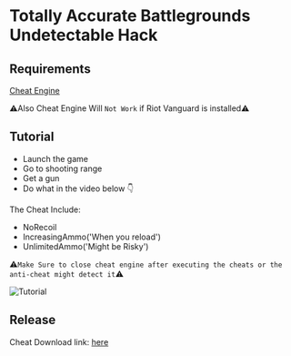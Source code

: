 # Totally Accurate Battlegrounds Undetectable Hack

## Requirements

[Cheat Engine](https://www.cheatengine.org/)

⚠️Also Cheat Engine Will `Not Work` if Riot Vanguard is installed⚠️

## Tutorial

- Launch the game
- Go to shooting range
- Get a gun
- Do what in the video below 👇

The Cheat Include:

- NoRecoil<br>
- IncreasingAmmo('When you reload')<br>
- UnlimitedAmmo('Might be Risky')<br>

⚠️`Make Sure to close cheat engine after executing the cheats or the anti-cheat might detect it`⚠️

![Tutorial](https://transfer.sh/get/9RXAYE/Tutorial.gif)

## Release
Cheat Download link: [here](https://github.com/cripser/TABG_HACK/releases/download/TABG_HACK/TABG_HACK.zip)

